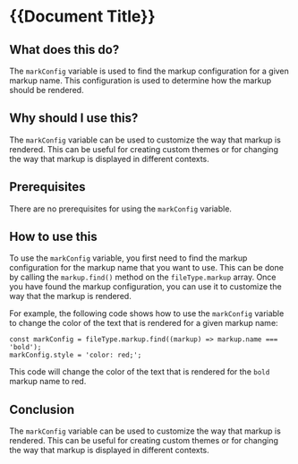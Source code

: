
  
   # **{{Document Title}}**

## What does this do?

The `markConfig` variable is used to find the markup configuration for a given markup name. This configuration is used to determine how the markup should be rendered.

## Why should I use this?

The `markConfig` variable can be used to customize the way that markup is rendered. This can be useful for creating custom themes or for changing the way that markup is displayed in different contexts.

## Prerequisites

There are no prerequisites for using the `markConfig` variable.

## How to use this

To use the `markConfig` variable, you first need to find the markup configuration for the markup name that you want to use. This can be done by calling the `markup.find()` method on the `fileType.markup` array. Once you have found the markup configuration, you can use it to customize the way that the markup is rendered.

For example, the following code shows how to use the `markConfig` variable to change the color of the text that is rendered for a given markup name:

```
const markConfig = fileType.markup.find((markup) => markup.name === 'bold');
markConfig.style = 'color: red;';
```

This code will change the color of the text that is rendered for the `bold` markup name to red.

## Conclusion

The `markConfig` variable can be used to customize the way that markup is rendered. This can be useful for creating custom themes or for changing the way that markup is displayed in different contexts.
  
  